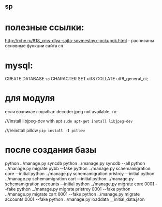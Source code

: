 ## sp


# полезные ссылки:
http://rche.ru/818_cms-dlya-sajta-sovmestnyx-pokupok.html - расписаны основные функции сайта сп



# mysql:
CREATE DATABASE `sp` CHARACTER SET utf8 COLLATE utf8_general_ci;

    
# для модуля
если возникает ошибка: decoder jpeg not available, то:

///install libjpeg-dev with apt
`sudo apt-get install libjpeg-dev`

///reinstall pillow
`pip install -I pillow`


# после создания базы
python ../manage.py syncdb
python ../manage.py syncdb --all
python ../manage.py migrate pybb --fake
python ../manage.py schemamigration core --initial
python ../manage.py schemamigration pristroy --initial
python ../manage.py schemamigration cart --initial
python ../manage.py schemamigration accounts --initial
python ../manage.py migrate core 0001 --fake
python ../manage.py migrate pristroy 0001 --fake
python ../manage.py migrate cart 0001 --fake
python ../manage.py migrate accounts 0001 --fake
python ../manage.py loaddata __initial_data.json



